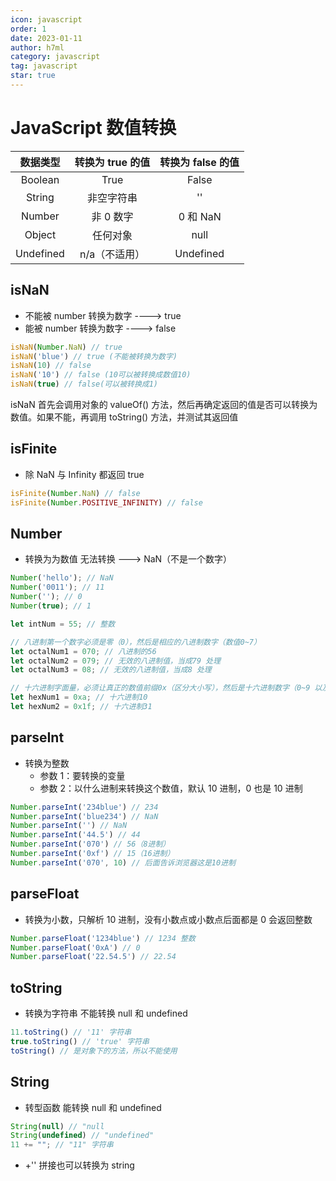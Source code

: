 ```yaml
---
icon: javascript
order: 1
date: 2023-01-11
author: h7ml
category: javascript
tag: javascript
star: true
---
```


# JavaScript 数值转换

| 数据类型  | 转换为 true 的值 | 转换为 false 的值 |
| :-------: | :--------------: | :---------------: |
|  Boolean  |       True       |       False       |
|  String   |    非空字符串    |        ''         |
|  Number   |    非 0 数字     |     0 和 NaN      |
|  Object   |     任何对象     |       null        |
| Undefined |  n/a（不适用）   |     Undefined     |

## isNaN

- 不能被 number 转换为数字 ----> true
- 能被 number 转换为数字 ----> false

```js
isNaN(Number.NaN) // true
isNaN('blue') // true (不能被转换为数字)
isNaN(10) // false
isNaN('10') // false (10可以被转换成数值10)
isNaN(true) // false(可以被转换成1)
```

isNaN 首先会调用对象的 valueOf() 方法，然后再确定返回的值是否可以转换为数值。如果不能，再调用 toString() 方法，并测试其返回值

## isFinite

- 除 NaN 与 Infinity 都返回 true

```js
isFinite(Number.NaN) // false
isFinite(Number.POSITIVE_INFINITY) // false
```

## Number

- 转换为为数值 无法转换 ---> NaN（不是一个数字）

```js
Number('hello'); // NaN
Number('0011'); // 11
Number(''); // 0
Number(true); // 1

let intNum = 55; // 整数

// 八进制第一个数字必须是零（0），然后是相应的八进制数字（数值0~7）
let octalNum1 = 070; // 八进制的56
let octalNum2 = 079; // 无效的八进制值，当成79 处理
let octalNum3 = 08; // 无效的八进制值，当成8 处理

// 十六进制字面量，必须让真正的数值前缀0x（区分大小写），然后是十六进制数字（0~9 以及A~F）
let hexNum1 = 0xa; // 十六进制10
let hexNum2 = 0x1f; // 十六进制31
```

## parseInt

- 转换为整数
  - 参数 1：要转换的变量
  - 参数 2：以什么进制来转换这个数值，默认 10 进制，0 也是 10 进制

```js
Number.parseInt('234blue') // 234
Number.parseInt('blue234') // NaN
Number.parseInt('') // NaN
Number.parseInt('44.5') // 44
Number.parseInt('070') // 56（8进制）
Number.parseInt('0xf') // 15（16进制）
Number.parseInt('070', 10) // 后面告诉浏览器这是10进制
```

## parseFloat

- 转换为小数，只解析 10 进制，没有小数点或小数点后面都是 0 会返回整数

```js
Number.parseFloat('1234blue') // 1234 整数
Number.parseFloat('0xA') // 0
Number.parseFloat('22.54.5') // 22.54
```

## toString

- 转换为字符串 不能转换 null 和 undefined

```js
11.toString() // '11' 字符串
true.toString() // 'true' 字符串
toString() // 是对象下的方法，所以不能使用
```

## String

- 转型函数 能转换 null 和 undefined

```js
String(null) // "null
String(undefined) // "undefined"
11 += ""; // "11" 字符串
```

- +'' 拼接也可以转换为 string
